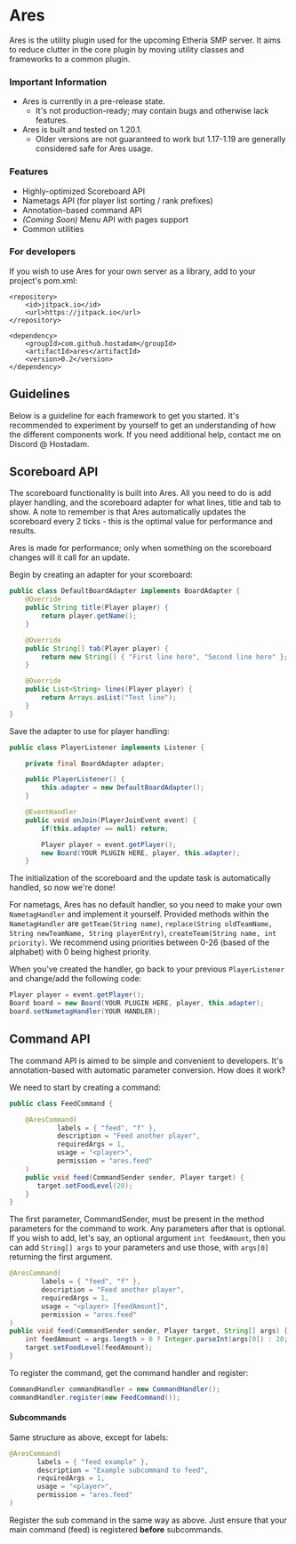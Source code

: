 # Ares
Ares is the utility plugin used for the upcoming Etheria SMP server.
It aims to reduce clutter in the core plugin by moving utility classes and frameworks to a common plugin.

### Important Information
* Ares is currently in a pre-release state. 
  * It's not production-ready; may contain bugs and otherwise lack features.
* Ares is built and tested on 1.20.1.
  * Older versions are not guaranteed to work but 1.17-1.19 are generally considered safe for Ares usage.

### Features
* Highly-optimized Scoreboard API
* Nametags API (for player list sorting / rank prefixes)
* Annotation-based command API
* *(Coming Soon)* Menu API with pages support
* Common utilities

### For developers
If you wish to use Ares for your own server as a library, add to your project's pom.xml:

```
<repository>
    <id>jitpack.io</id>
    <url>https://jitpack.io</url>
</repository>

<dependency>
    <groupId>com.github.hostadam</groupId>
    <artifactId>ares</artifactId>
    <version>0.2</version>
</dependency>
```

## Guidelines
Below is a guideline for each framework to get you started. 
It's recommended to experiment by yourself to get an understanding of how the different components work. If you need additional help, contact me on Discord @ Hostadam.

## Scoreboard API
The scoreboard functionality is built into Ares. All you need to do is add player handling, and the scoreboard adapter for what lines, title and tab to show.
A note to remember is that Ares automatically updates the scoreboard every 2 ticks - this is the optimal value for performance and results.

Ares is made for performance; only when something on the scoreboard changes will it call for an update. 

Begin by creating an adapter for your scoreboard:
```java
public class DefaultBoardAdapter implements BoardAdapter {
    @Override
    public String title(Player player) {
        return player.getName();
    }

    @Override
    public String[] tab(Player player) {
        return new String[] { "First line here", "Second line here" };
    }

    @Override
    public List<String> lines(Player player) {
        return Arrays.asList("Test line");
    }
}
```

Save the adapter to use for player handling:
```java
public class PlayerListener implements Listener {

    private final BoardAdapter adapter;

    public PlayerListener() {
        this.adapter = new DefaultBoardAdapter();
    }

    @EventHandler
    public void onJoin(PlayerJoinEvent event) {
        if(this.adapter == null) return;

        Player player = event.getPlayer();
        new Board(YOUR PLUGIN HERE, player, this.adapter);
    }
```
The initialization of the scoreboard and the update task is automatically handled, so now we're done!

For nametags, Ares has no default handler, so you need to make your own ```NametagHandler``` and implement it yourself. 
Provided methods within the ```NametagHandler``` are ```getTeam(String name)```, ```replace(String oldTeamName, String newTeamName, String playerEntry)```, ```createTeam(String name, int priority)```. We recommend using priorities between 0-26 (based of the alphabet) with 0 being highest priority.

When you've created the handler, go back to your previous ```PlayerListener``` and change/add the following code:
```java
Player player = event.getPlayer();
Board board = new Board(YOUR PLUGIN HERE, player, this.adapter);
board.setNametagHandler(YOUR HANDLER);
```

## Command API
The command API is aimed to be simple and convenient to developers. It's annotation-based with automatic parameter conversion.
How does it work?

We need to start by creating a command:
```java
public class FeedCommand {

    @AresCommand(
            labels = { "feed", "f" },
            description = "Feed another player",
            requiredArgs = 1,
            usage = "<player>",
            permission = "ares.feed"
    )
    public void feed(CommandSender sender, Player target) {
       target.setFoodLevel(20);
    }
}
```
The first parameter, CommandSender, must be present in the method parameters for the command to work.
Any parameters after that is optional. If you wish to add, let's say, an optional argument ```int feedAmount```, then you can add ```String[] args``` to your parameters and use those, with ```args[0]``` returning the first argument.
```java
@AresCommand(
        labels = { "feed", "f" },
        description = "Feed another player",
        requiredArgs = 1,
        usage = "<player> [feedAmount]",
        permission = "ares.feed"
)
public void feed(CommandSender sender, Player target, String[] args) {
    int feedAmount = args.length > 0 ? Integer.parseInt(args[0]) : 20;
    target.setFoodLevel(feedAmount);
}
```

To register the command, get the command handler and register:
```java
CommandHandler commandHandler = new CommandHandler();
commandHandler.register(new FeedCommand());
```

#### Subcommands
Same structure as above, except for labels:
```java
@AresCommand(
       labels = { "feed example" },
       description = "Example subcommand to feed",
       requiredArgs = 1,
       usage = "<player>",
       permission = "ares.feed"
)
```
Register the sub command in the same way as above. Just ensure that your main command (feed) is registered **before** subcommands.


